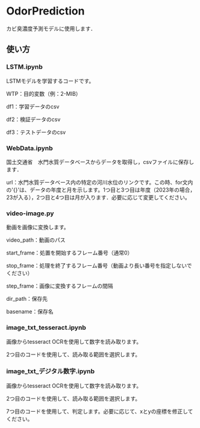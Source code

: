 # OdorPrediction

カビ臭濃度予測モデルに使用します．

## 使い方
### LSTM.ipynb
LSTMモデルを学習するコードです。

WTP：目的変数（例：2-MIB）

df1：学習データのcsv

df2：検証データのcsv

df3：テストデータのcsv


### WebData.ipynb
国土交通省　水門水質データベースからデータを取得し，csvファイルに保存します．

url：水門水質データベース内の特定の河川水位のリンクです。この時、for文内の'{}'は、データの年度と月を示します。1つ目と3つ目は年度（2023年の場合，23が入る），2つ目と4つ目は月が入ります．必要に応じて変更してください。




### video-image.py
動画を画像に変換します。

video_path：動画のパス

start_frame：処置を開始するフレーム番号（通常0）

stop_frame：処理を終了するフレーム番号（動画より長い番号を指定しないでください）

step_frame：画像に変換するフレームの間隔

dir_path：保存先

basename：保存名


### image_txt_tesseract.ipynb
画像からtesseract OCRを使用して数字を読み取ります。

2つ目のコードを使用して、読み取る範囲を選択します。


### image_txt_デジタル数字.ipynb
画像からtesseract OCRを使用して数字を読み取ります。

2つ目のコードを使用して、読み取る範囲を選択します。

7つ目のコードを使用して、判定します。必要に応じて、xとyの座標を修正してください。